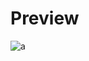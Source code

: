 # Preview 
![a](https://github.com/Eazvy/UILibs/blob/main/Librarys/Shaman/pnDNX8-387989605-468x338.png?raw=true)
